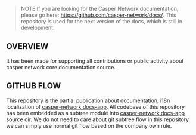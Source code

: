 > NOTE
> If you are looking for the Casper Network documentation, please go here: https://github.com/casper-network/docs/.
> This repository is used for the next version of the docs, which is still in development.

## OVERVIEW

It has been made for supporting all contributions or public activity about casper network core documentation source.

## GITHUB FLOW

This repository is the partial publication about documentation, i18n localization of [casper-network docs-app](https://github.com/casper-network/docs-app). All codebase of this repository has been embedded as a subtree module into [casper-network docs-app](https://github.com/casper-network/docs-app) source dir. We do not need to care about git subtree flow in this repository. we can simply use normal git flow based on the company own rule.
